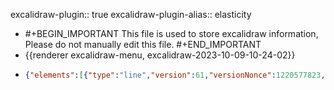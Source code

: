 excalidraw-plugin:: true
excalidraw-plugin-alias:: elasticity

- #+BEGIN_IMPORTANT
  This file is used to store excalidraw information, Please do not manually edit this file.
  #+END_IMPORTANT
- {{renderer excalidraw-menu, excalidraw-2023-10-09-10-24-02}}
- ```json
  {"elements":[{"type":"line","version":61,"versionNonce":1220577823,"isDeleted":false,"id":"CWs1xDjENN0pRCSWP8189","fillStyle":"hachure","strokeWidth":1,"strokeStyle":"solid","roughness":1,"opacity":100,"angle":0,"x":353.54627990722656,"y":102.10713958740234,"strokeColor":"#1e1e1e","backgroundColor":"transparent","width":0.267425537109375,"height":499.6719970703125,"seed":522404209,"groupIds":[],"frameId":null,"roundness":{"type":2},"boundElements":[],"updated":1696839847058,"link":null,"locked":false,"startBinding":null,"endBinding":null,"lastCommittedPoint":null,"startArrowhead":null,"endArrowhead":null,"points":[[0,0],[-0.267425537109375,499.6719970703125]]},{"type":"line","version":151,"versionNonce":92794431,"isDeleted":false,"id":"7HGunGuv5IiBQ4D-eKRHL","fillStyle":"hachure","strokeWidth":1,"strokeStyle":"solid","roughness":1,"opacity":100,"angle":0,"x":354.4770050048828,"y":600.4597396850586,"strokeColor":"#1e1e1e","backgroundColor":"transparent","width":608.382080078125,"height":0.88433837890625,"seed":150727505,"groupIds":[],"frameId":null,"roundness":{"type":2},"boundElements":[],"updated":1696839847058,"link":null,"locked":false,"startBinding":null,"endBinding":null,"lastCommittedPoint":null,"startArrowhead":null,"endArrowhead":null,"points":[[0,0],[608.382080078125,-0.88433837890625]]},{"type":"text","version":14,"versionNonce":1477299807,"isDeleted":false,"id":"8AL2lotxn7YaXopHlqVmO","fillStyle":"hachure","strokeWidth":1,"strokeStyle":"solid","roughness":1,"opacity":100,"angle":0,"x":959.0175323486328,"y":658.2306747436523,"strokeColor":"#1e1e1e","backgroundColor":"transparent","width":84.49990844726562,"height":25,"seed":1776572721,"groupIds":[],"frameId":null,"roundness":null,"boundElements":[],"updated":1696839847058,"link":null,"locked":false,"fontSize":20,"fontFamily":1,"text":"Quantity","textAlign":"left","verticalAlign":"top","containerId":null,"originalText":"Quantity","lineHeight":1.25,"baseline":17},{"type":"text","version":46,"versionNonce":2065869439,"isDeleted":false,"id":"ra52s-jR0XmtTPVJ37w-q","fillStyle":"hachure","strokeWidth":1,"strokeStyle":"solid","roughness":1,"opacity":100,"angle":0,"x":230.85035705566406,"y":98.18680572509766,"strokeColor":"#1e1e1e","backgroundColor":"transparent","width":47.17994689941406,"height":25,"seed":1396968209,"groupIds":[],"frameId":null,"roundness":null,"boundElements":[],"updated":1696839847058,"link":null,"locked":false,"fontSize":20,"fontFamily":1,"text":"Price","textAlign":"left","verticalAlign":"top","containerId":null,"originalText":"Price","lineHeight":1.25,"baseline":17},{"type":"line","version":174,"versionNonce":286008657,"isDeleted":false,"id":"m4w6kYr17NWllMFxKfT09","fillStyle":"hachure","strokeWidth":1,"strokeStyle":"solid","roughness":1,"opacity":100,"angle":0,"x":355.9247589111328,"y":239.28028106689453,"strokeColor":"#1971c2","backgroundColor":"transparent","width":463.34259033203125,"height":356.2621307373047,"seed":1033011441,"groupIds":[],"frameId":null,"roundness":{"type":2},"boundElements":[],"updated":1696839855997,"link":null,"locked":false,"startBinding":null,"endBinding":null,"lastCommittedPoint":null,"startArrowhead":null,"endArrowhead":null,"points":[[0,0],[463.34259033203125,356.2621307373047]]},{"type":"text","version":71,"versionNonce":886329233,"isDeleted":false,"id":"rp9dq5AhxCogU2urYYteG","fillStyle":"hachure","strokeWidth":1,"strokeStyle":"solid","roughness":1,"opacity":100,"angle":0,"x":869.3501129150391,"y":554.1752548217773,"strokeColor":"#1971c2","backgroundColor":"transparent","width":175.35980224609375,"height":25,"seed":643250897,"groupIds":[],"frameId":null,"roundness":null,"boundElements":[],"updated":1696839911133,"link":null,"locked":false,"fontSize":20,"fontFamily":1,"text":"D: P = 10 - 2Q/3","textAlign":"left","verticalAlign":"top","containerId":null,"originalText":"D: P = 10 - 2Q/3","lineHeight":1.25,"baseline":17},{"type":"line","version":93,"versionNonce":1795381297,"isDeleted":true,"id":"xFHgdqR44lv-fTfsmIh7_","fillStyle":"hachure","strokeWidth":1,"strokeStyle":"solid","roughness":1,"opacity":100,"angle":0,"x":461.4575958251953,"y":499.8620834350586,"strokeColor":"#e03131","backgroundColor":"transparent","width":340.1942138671875,"height":365.5298767089844,"seed":1848228017,"groupIds":[],"frameId":null,"roundness":{"type":2},"boundElements":[],"updated":1696839851862,"link":null,"locked":false,"startBinding":null,"endBinding":null,"lastCommittedPoint":null,"startArrowhead":null,"endArrowhead":null,"points":[[0,0],[340.1942138671875,-365.5298767089844]]},{"type":"text","version":24,"versionNonce":1238288977,"isDeleted":true,"id":"t-9Uy4YcNhQA1DcqGjaz-","fillStyle":"hachure","strokeWidth":1,"strokeStyle":"solid","roughness":1,"opacity":100,"angle":0,"x":830.9543609619141,"y":115.9001235961914,"strokeColor":"#e03131","backgroundColor":"transparent","width":12.159988403320312,"height":25,"seed":1991342737,"groupIds":[],"frameId":null,"roundness":null,"boundElements":[],"updated":1696839850288,"link":null,"locked":false,"fontSize":20,"fontFamily":1,"text":"S","textAlign":"left","verticalAlign":"top","containerId":null,"originalText":"S","lineHeight":1.25,"baseline":17},{"id":"ammlyxv8RohcCfd3oKlqa","type":"text","x":312.208984375,"y":234.52581787109375,"width":19.17999267578125,"height":25,"angle":0,"strokeColor":"#1e1e1e","backgroundColor":"transparent","fillStyle":"hachure","strokeWidth":1,"strokeStyle":"solid","roughness":1,"opacity":100,"groupIds":[],"frameId":null,"roundness":null,"seed":583830175,"version":15,"versionNonce":1253096351,"isDeleted":false,"boundElements":null,"updated":1696839872792,"link":null,"locked":false,"text":"10","fontSize":20,"fontFamily":1,"textAlign":"left","verticalAlign":"top","baseline":17,"containerId":null,"originalText":"10","lineHeight":1.25},{"id":"9M1mHSozCZFKSiReEM17k","type":"text","x":820,"y":631,"width":17.779983520507812,"height":25,"angle":0,"strokeColor":"#1e1e1e","backgroundColor":"transparent","fillStyle":"hachure","strokeWidth":1,"strokeStyle":"solid","roughness":1,"opacity":100,"groupIds":[],"frameId":null,"roundness":null,"seed":552677297,"version":3,"versionNonce":1869746577,"isDeleted":false,"boundElements":null,"updated":1696839875598,"link":null,"locked":false,"text":"15","fontSize":20,"fontFamily":1,"textAlign":"left","verticalAlign":"top","baseline":17,"containerId":null,"originalText":"15","lineHeight":1.25}],"files":{},"appState":{"gridSize":null,"viewBackgroundColor":"#ffffff","zoom":{"value":1},"offsetTop":0,"offsetLeft":0,"scrollX":0,"scrollY":0,"viewModeEnabled":false,"zenModeEnabled":false}}
  ```